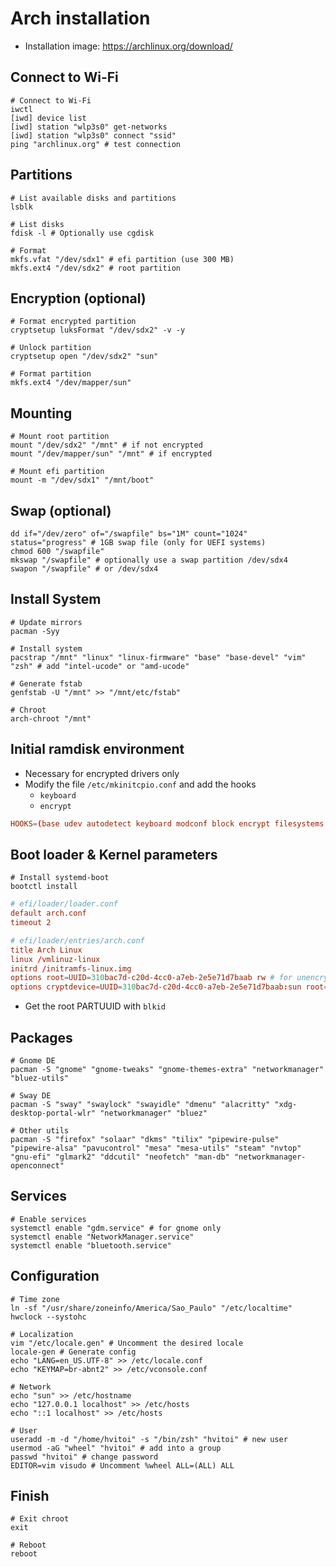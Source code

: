 # Arch installation

- Installation image: <https://archlinux.org/download/>

## Connect to Wi-Fi

```shell
# Connect to Wi-Fi
iwctl
[iwd] device list
[iwd] station "wlp3s0" get-networks
[iwd] station "wlp3s0" connect "ssid"
ping "archlinux.org" # test connection
```

## Partitions

```shell
# List available disks and partitions
lsblk

# List disks
fdisk -l # Optionally use cgdisk

# Format
mkfs.vfat "/dev/sdx1" # efi partition (use 300 MB)
mkfs.ext4 "/dev/sdx2" # root partition
```

## Encryption (optional)

```shell
# Format encrypted partition
cryptsetup luksFormat "/dev/sdx2" -v -y

# Unlock partition
cryptsetup open "/dev/sdx2" "sun"

# Format partition
mkfs.ext4 "/dev/mapper/sun"
```

## Mounting

```shell
# Mount root partition
mount "/dev/sdx2" "/mnt" # if not encrypted
mount "/dev/mapper/sun" "/mnt" # if encrypted

# Mount efi partition
mount -m "/dev/sdx1" "/mnt/boot"
```

## Swap (optional)

```shell
dd if="/dev/zero" of="/swapfile" bs="1M" count="1024" status="progress" # 1GB swap file (only for UEFI systems)
chmod 600 "/swapfile"
mkswap "/swapfile" # optionally use a swap partition /dev/sdx4
swapon "/swapfile" # or /dev/sdx4
```

## Install System

```shell
# Update mirrors
pacman -Syy

# Install system
pacstrap "/mnt" "linux" "linux-firmware" "base" "base-devel" "vim" "zsh" # add "intel-ucode" or "amd-ucode"

# Generate fstab
genfstab -U "/mnt" >> "/mnt/etc/fstab"

# Chroot
arch-chroot "/mnt"
```

## Initial ramdisk environment

- Necessary for encrypted drivers only
- Modify the file `/etc/mkinitcpio.conf` and add the hooks
  - `keyboard`
  - `encrypt`

```conf
HOOKS=(base udev autodetect keyboard modconf block encrypt filesystems fsck)
```

## Boot loader & Kernel parameters

```shell
# Install systemd-boot
bootctl install
```

```conf
# efi/loader/loader.conf
default arch.conf
timeout 2
```

```conf
# efi/loader/entries/arch.conf
title Arch Linux
linux /vmlinuz-linux
initrd /initramfs-linux.img
options root=UUID=310bac7d-c20d-4cc0-a7eb-2e5e71d7baab rw # for unencrypted devices
options cryptdevice=UUID=310bac7d-c20d-4cc0-a7eb-2e5e71d7baab:sun root=/dev/mapper/sun rw # for encrypted devices
```

- Get the root PARTUUID with `blkid`

## Packages

```shell
# Gnome DE
pacman -S "gnome" "gnome-tweaks" "gnome-themes-extra" "networkmanager" "bluez-utils"

# Sway DE
pacman -S "sway" "swaylock" "swayidle" "dmenu" "alacritty" "xdg-desktop-portal-wlr" "networkmanager" "bluez"

# Other utils
pacman -S "firefox" "solaar" "dkms" "tilix" "pipewire-pulse" "pipewire-alsa" "pavucontrol" "mesa" "mesa-utils" "steam" "nvtop" "gnu-efi" "glmark2" "ddcutil" "neofetch" "man-db" "networkmanager-openconnect"
```

## Services

```shell
# Enable services
systemctl enable "gdm.service" # for gnome only
systemctl enable "NetworkManager.service"
systemctl enable "bluetooth.service"
```

## Configuration

```shell
# Time zone
ln -sf "/usr/share/zoneinfo/America/Sao_Paulo" "/etc/localtime"
hwclock --systohc

# Localization
vim "/etc/locale.gen" # Uncomment the desired locale
locale-gen # Generate config
echo "LANG=en_US.UTF-8" >> /etc/locale.conf
echo "KEYMAP=br-abnt2" >> /etc/vconsole.conf

# Network
echo "sun" >> /etc/hostname
echo "127.0.0.1 localhost" >> /etc/hosts
echo "::1 localhost" >> /etc/hosts

# User
useradd -m -d "/home/hvitoi" -s "/bin/zsh" "hvitoi" # new user
usermod -aG "wheel" "hvitoi" # add into a group
passwd "hvitoi" # change password
EDITOR=vim visudo # Uncomment %wheel ALL=(ALL) ALL
```

## Finish

```shell
# Exit chroot
exit

# Reboot
reboot
```
